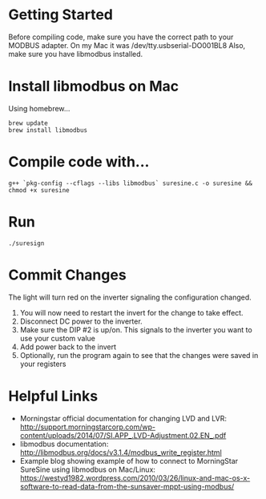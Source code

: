 # Getting Started
Before compiling code, make sure you have the correct path to your MODBUS adapter.  On my Mac it was /dev/tty.usbserial-DO001BL8
Also, make sure you have libmodbus installed.

# Install libmodbus on Mac
Using homebrew...

```
brew update
brew install libmodbus
```

# Compile code with...

```
g++ `pkg-config --cflags --libs libmodbus` suresine.c -o suresine && chmod +x suresine
```

# Run
`./suresign`

# Commit Changes
The light will turn red on the inverter signaling the configuration changed.  
1. You will now need to restart the invert for the change to take effect.
1. Disconnect DC power to the inverter.
1. Make sure the DIP #2 is up/on.  This signals to the inverter you want to use your custom value
1. Add power back to the invert
1. Optionally, run the program again to see that the changes were saved in your registers

# Helpful Links
- Morningstar official documentation for changing LVD and LVR: http://support.morningstarcorp.com/wp-content/uploads/2014/07/SI.APP_.LVD-Adjustment.02.EN_.pdf
- libmodbus documentation: http://libmodbus.org/docs/v3.1.4/modbus_write_register.html
- Example blog showing example of how to connect to MorningStar SureSine using libmodbus on Mac/Linux: https://westyd1982.wordpress.com/2010/03/26/linux-and-mac-os-x-software-to-read-data-from-the-sunsaver-mppt-using-modbus/

